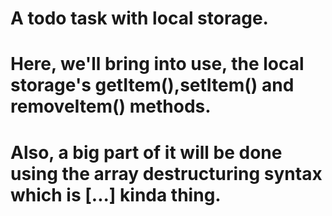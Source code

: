 # A todo task with local storage.
# Here, we'll bring into use, the local storage's getItem(),setItem() and removeItem() methods.
# Also, a big part of it will be done using the array destructuring syntax which is [...] kinda thing. 